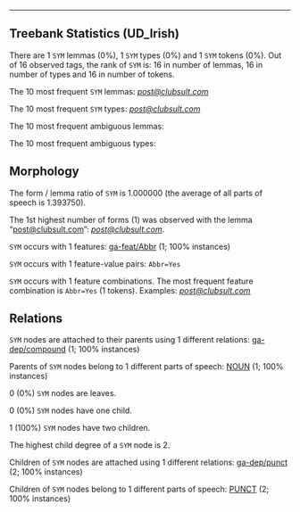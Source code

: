 

--------------------------------------------------------------------------------

## Treebank Statistics (UD_Irish)

There are 1 `SYM` lemmas (0%), 1 `SYM` types (0%) and 1 `SYM` tokens (0%).
Out of 16 observed tags, the rank of `SYM` is: 16 in number of lemmas, 16 in number of types and 16 in number of tokens.

The 10 most frequent `SYM` lemmas: <em>post@clubsult.com</em>

The 10 most frequent `SYM` types:  <em>post@clubsult.com</em>

The 10 most frequent ambiguous lemmas: 

The 10 most frequent ambiguous types:  



## Morphology

The form / lemma ratio of `SYM` is 1.000000 (the average of all parts of speech is 1.393750).

The 1st highest number of forms (1) was observed with the lemma “post@clubsult.com”: <em>post@clubsult.com</em>.

`SYM` occurs with 1 features: [ga-feat/Abbr]() (1; 100% instances)

`SYM` occurs with 1 feature-value pairs: `Abbr=Yes`

`SYM` occurs with 1 feature combinations.
The most frequent feature combination is `Abbr=Yes` (1 tokens).
Examples: <em>post@clubsult.com</em>


## Relations

`SYM` nodes are attached to their parents using 1 different relations: [ga-dep/compound]() (1; 100% instances)

Parents of `SYM` nodes belong to 1 different parts of speech: [NOUN]() (1; 100% instances)

0 (0%) `SYM` nodes are leaves.

0 (0%) `SYM` nodes have one child.

1 (100%) `SYM` nodes have two children.

The highest child degree of a `SYM` node is 2.

Children of `SYM` nodes are attached using 1 different relations: [ga-dep/punct]() (2; 100% instances)

Children of `SYM` nodes belong to 1 different parts of speech: [PUNCT]() (2; 100% instances)

